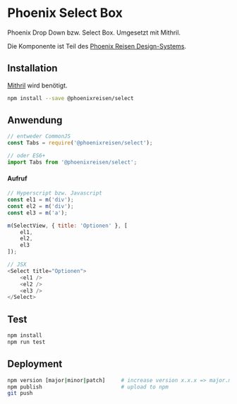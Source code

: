 # Phoenix Select Box

Phoenix Drop Down bzw. Select Box. Umgesetzt mit Mithril.

Die Komponente ist Teil des [Phoenix Reisen Design-Systems](https://design-system.phoenixreisen.net).

## Installation

[Mithril](https://mithril.js.org/) wird benötigt.

```bash
npm install --save @phoenixreisen/select
```

## Anwendung

```js
// entweder CommonJS
const Tabs = require('@phoenixreisen/select');

// oder ES6+
import Tabs from '@phoenixreisen/select';
```

#### Aufruf

```js
// Hyperscript bzw. Javascript
const el1 = m('div');
const el2 = m('div');
const el3 = m('a'); 

m(SelectView, { title: 'Optionen' }, [ 
    el1, 
    el2, 
    el3 
]);

// JSX
<Select title="Optionen">
    <el1 />
    <el2 />
    <el3 />
</Select>
```

## Test

```bash
npm install
npm run test
```

## Deployment

```bash
npm version [major|minor|patch]     # increase version x.x.x => major.minor.patch
npm publish                         # upload to npm
git push
```